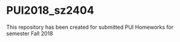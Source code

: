 # PUI2018_sz2404
This repository has been created for submitted PUI Homeworks for semester Fall 2018

